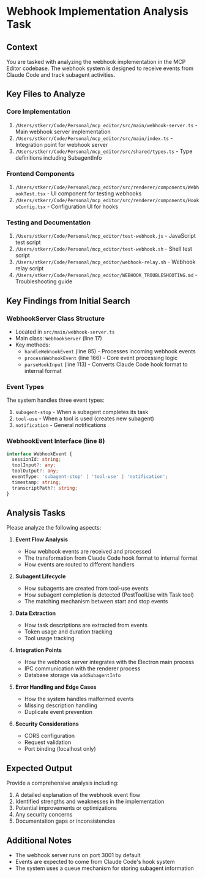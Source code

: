 # Webhook Implementation Analysis Task

## Context
You are tasked with analyzing the webhook implementation in the MCP Editor codebase. The webhook system is designed to receive events from Claude Code and track subagent activities.

## Key Files to Analyze

### Core Implementation
1. `/Users/stkerr/Code/Personal/mcp_editor/src/main/webhook-server.ts` - Main webhook server implementation
2. `/Users/stkerr/Code/Personal/mcp_editor/src/main/index.ts` - Integration point for webhook server
3. `/Users/stkerr/Code/Personal/mcp_editor/src/shared/types.ts` - Type definitions including SubagentInfo

### Frontend Components
1. `/Users/stkerr/Code/Personal/mcp_editor/src/renderer/components/WebhookTest.tsx` - UI component for testing webhooks
2. `/Users/stkerr/Code/Personal/mcp_editor/src/renderer/components/HooksConfig.tsx` - Configuration UI for hooks

### Testing and Documentation
1. `/Users/stkerr/Code/Personal/mcp_editor/test-webhook.js` - JavaScript test script
2. `/Users/stkerr/Code/Personal/mcp_editor/test-webhook.sh` - Shell test script
3. `/Users/stkerr/Code/Personal/mcp_editor/webhook-relay.sh` - Webhook relay script
4. `/Users/stkerr/Code/Personal/mcp_editor/WEBHOOK_TROUBLESHOOTING.md` - Troubleshooting guide

## Key Findings from Initial Search

### WebhookServer Class Structure
- Located in `src/main/webhook-server.ts`
- Main class: `WebhookServer` (line 17)
- Key methods:
  - `handleWebhookEvent` (line 85) - Processes incoming webhook events
  - `processWebhookEvent` (line 166) - Core event processing logic
  - `parseHookInput` (line 113) - Converts Claude Code hook format to internal format

### Event Types
The system handles three event types:
1. `subagent-stop` - When a subagent completes its task
2. `tool-use` - When a tool is used (creates new subagent)
3. `notification` - General notifications

### WebhookEvent Interface (line 8)
```typescript
interface WebhookEvent {
  sessionId: string;
  toolInput?: any;
  toolOutput?: any;
  eventType: 'subagent-stop' | 'tool-use' | 'notification';
  timestamp: string;
  transcriptPath?: string;
}
```

## Analysis Tasks

Please analyze the following aspects:

1. **Event Flow Analysis**
   - How webhook events are received and processed
   - The transformation from Claude Code hook format to internal format
   - How events are routed to different handlers

2. **Subagent Lifecycle**
   - How subagents are created from tool-use events
   - How subagent completion is detected (PostToolUse with Task tool)
   - The matching mechanism between start and stop events

3. **Data Extraction**
   - How task descriptions are extracted from events
   - Token usage and duration tracking
   - Tool usage tracking

4. **Integration Points**
   - How the webhook server integrates with the Electron main process
   - IPC communication with the renderer process
   - Database storage via `addSubagentInfo`

5. **Error Handling and Edge Cases**
   - How the system handles malformed events
   - Missing description handling
   - Duplicate event prevention

6. **Security Considerations**
   - CORS configuration
   - Request validation
   - Port binding (localhost only)

## Expected Output

Provide a comprehensive analysis including:
1. A detailed explanation of the webhook event flow
2. Identified strengths and weaknesses in the implementation
3. Potential improvements or optimizations
4. Any security concerns
5. Documentation gaps or inconsistencies

## Additional Notes
- The webhook server runs on port 3001 by default
- Events are expected to come from Claude Code's hook system
- The system uses a queue mechanism for storing subagent information